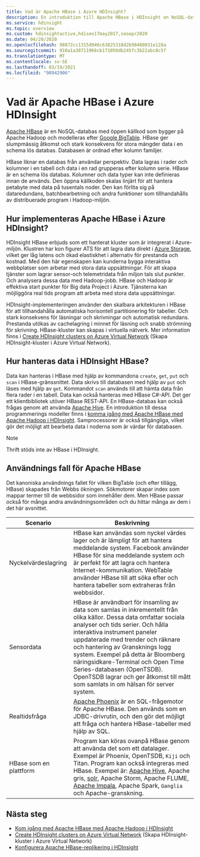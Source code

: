 ```yaml
---
title: Vad är Apache HBase i Azure HDInsight?
description: En introduktion till Apache HBase i HDInsight en NoSQL-databas som bygger på Hadoop. Läs mer om användningsfall och jämför HBase med andra Hadoop-kluster.
ms.service: hdinsight
ms.topic: overview
ms.custom: hdinsightactive,hdiseo17may2017,seoapr2020
ms.date: 04/20/2020
ms.openlocfilehash: 98872cc1315d946c63825318d2b98460031e128a
ms.sourcegitcommit: 910a1a38711966cb171050db245fc3b22abc8c5f
ms.translationtype: MT
ms.contentlocale: sv-SE
ms.lasthandoff: 03/19/2021
ms.locfileid: "98942906"
---
```

# <a name="what-is-apache-hbase-in-azure-hdinsight"></a>Vad är Apache HBase i Azure HDInsight

[Apache HBase](https://hbase.apache.org/) är en NoSQL-databas med öppen källkod som bygger på Apache Hadoop och modelleras efter [Google BigTable](https://cloud.google.com/bigtable/). HBase ger slumpmässig åtkomst och stark konsekvens för stora mängder data i en schema lös databas. Databasen är ordnad efter kolumn familjer.

HBase liknar en databas från användar perspektiv. Data lagras i rader och kolumner i en tabell och data i en rad grupperas efter kolumn serie. HBase är en schema lös databas. Kolumner och data typer kan inte definieras innan de används. Den öppna källkoden skalas linjärt för att hantera petabyte med data på tusentals noder. Den kan förlita sig på dataredundans, batchbearbetning och andra funktioner som tillhandahålls av distribuerade program i Hadoop-miljön.

## <a name="how-is-apache-hbase-implemented-in-azure-hdinsight"></a>Hur implementeras Apache HBase i Azure HDInsight?

HDInsight HBase erbjuds som ett hanterat kluster som är integrerat i Azure-miljön. Klustren har kon figurer ATS för att lagra data direkt i [Azure Storage](./../hdinsight-hadoop-use-blob-storage.md), vilket ger låg latens och ökad elastiskhet i alternativ för prestanda och kostnad. Med den här egenskapen kan kunderna bygga interaktiva webbplatser som arbetar med stora data uppsättningar. För att skapa tjänster som lagrar sensor-och telemetridata från miljon tals slut punkter. Och analysera dessa data med Hadoop-jobb. HBase och Hadoop är effektiva start punkter för Big data Project i Azure. Tjänsterna kan möjliggöra real tids program att arbeta med stora data uppsättningar.

HDInsight-implementeringen använder den skalbara arkitekturen i HBase för att tillhandahålla automatiska horisontell partitionering för tabeller. Och stark konsekvens för läsningar och skrivningar och automatisk redundans. Prestanda utökas av cachelagring i minnet för läsning och snabb strömning för skrivning. HBase-kluster kan skapas i virtuella nätverk. Mer information finns i [Create HDInsight clusters on Azure Virtual Network](./apache-hbase-provision-vnet.md) (Skapa HDInsight-kluster i Azure Virtual Network).

## <a name="how-is-data-managed-in-hdinsight-hbase"></a>Hur hanteras data i HDInsight HBase?

Data kan hanteras i HBase med hjälp av kommandona `create`, `get`, `put` och `scan` i HBase-gränssnittet. Data skrivs till databasen med hjälp av `put` och läses med hjälp av `get`. Kommandot `scan` används till att hämta data från flera rader i en tabell. Data kan också hanteras med HBase C#-API. Det ger ett klientbibliotek utöver HBase REST-API. En HBase-databas kan också frågas genom att använda [Apache Hive](https://hive.apache.org/). En introduktion till dessa programmerings modeller finns i [komma igång med Apache HBase med Apache Hadoop i HDInsight](./apache-hbase-tutorial-get-started-linux.md). Samprocessorer är också tillgängliga, vilket gör det möjligt att bearbeta data i noderna som är värdar för databasen.

> [!NOTE]  
> Thrift stöds inte av HBase i HDInsight.

## <a name="use-cases-for-apache-hbase"></a>Användnings fall för Apache HBase

Det kanoniska användnings fallet för vilken BigTable (och efter tillägg, HBase) skapades från Webbs ökningen. Sökmotorer skapar index som mappar termer till de webbsidor som innehåller dem. Men HBase passar också för många andra användningsområden och du hittar många av dem i det här avsnittet.

|Scenario |Beskrivning |
|---|---|
|Nyckelvärdeslagring|HBase kan användas som nyckel värdes lager och är lämpligt för att hantera meddelande system. Facebook använder HBase för sina meddelande system och är perfekt för att lagra och hantera Internet-kommunikation. WebTable använder HBase till att söka efter och hantera tabeller som extraheras från webbsidor.|
|Sensordata|HBase är användbart för insamling av data som samlas in inkrementellt från olika källor. Dessa data omfattar sociala analyser och tids serier. Och hålla interaktiva instrument paneler uppdaterade med trender och räknare och hantering av Gransknings logg system. Exempel på detta är Bloomberg näringsidkare-Terminal och Open Time Series-databasen (OpenTSDB). OpenTSDB lagrar och ger åtkomst till mått som samlats in om hälsan för server system.|
|Realtidsfråga|[Apache Phoenix](https://phoenix.apache.org/) är en SQL-frågemotor för Apache HBase. Den används som en JDBC-drivrutin, och den gör det möjligt att fråga och hantera HBase-tabeller med hjälp av SQL.|
|HBase som en plattform|Program kan köras ovanpå HBase genom att använda det som ett datalager. Exempel är Phoenix, OpenTSDB, `Kiji` och Titan. Program kan också integreras med HBase. Exempel är: [Apache Hive](https://hive.apache.org/), Apache gris, [solr](https://lucene.apache.org/solr/), Apache Storm, Apache FLUME, [Apache Impala](https://impala.apache.org/), Apache Spark, `Ganglia` och Apache-granskning.|

## <a name="next-steps"></a>Nästa steg

* [Kom igång med Apache HBase med Apache Hadoop i HDInsight](./apache-hbase-tutorial-get-started-linux.md)
* [Create HDInsight clusters on Azure Virtual Network](./apache-hbase-provision-vnet.md) (Skapa HDInsight-kluster i Azure Virtual Network)
* [Konfigurera Apache HBase-replikering i HDInsight](apache-hbase-replication.md)
